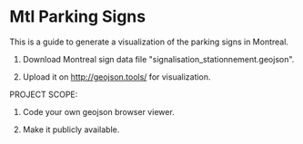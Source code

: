 # Mtl Parking Signs

This is a guide to generate a visualization of the parking signs in Montreal.

1. Download Montreal sign data file "signalisation_stationnement.geojson".

2. Upload it on http://geojson.tools/ for visualization.


PROJECT SCOPE: 
1. Code your own geojson browser viewer. 

2. Make it publicly available.